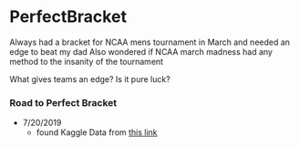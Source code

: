 # PerfectBracket

Always had a bracket for NCAA mens tournament in March and needed an edge to beat my dad
Also wondered if NCAA march madness had any method to the insanity of the tournament

What gives teams an edge? Is it pure luck?



### Road to Perfect Bracket

[identifier]:https://www.kaggle.com/nateduncan/2011current-ncaa-basketball-games/downloads/2011current-ncaa-basketball-games.zip/

- 7/20/2019
  - found Kaggle Data from [this link][identifier]
